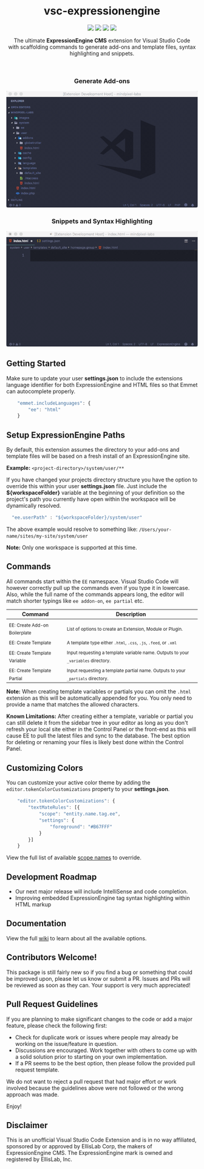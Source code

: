 <br>
<div align="center">

# vsc-expressionengine
![](https://img.shields.io/badge/Status-Maintained-brightgreen.svg)
![](https://img.shields.io/visual-studio-marketplace/v/mindpixel-labs.vsc-expressionengine.svg?color=brightgreen&label=Visual%20Studio%20Marketplace&logo=Visual%20Studio%20Code)
![](https://img.shields.io/github/issues/mindpixel-labs/vsc-expressionengine.svg)
![](https://img.shields.io/badge/license-MIT-brightgreen.svg)

The ultimate **ExpressionEngine CMS** extension for Visual Studio Code <br> with scaffolding commands to generate add-ons and template files, syntax highlighting and snippets.

<br>

### Generate Add-ons


![](https://raw.githubusercontent.com/mindpixel-labs/vsc-expressionengine/master/docs/images/vsc-ee-addon.gif)

### Snippets and Syntax Highlighting

![](https://raw.githubusercontent.com/mindpixel-labs/vsc-expressionengine/master/docs/images/vsc-ee-syntax-snippets.gif)

</div>

## Getting Started
Make sure to update your user **settings.json** to include the extensions language identifier for both ExpressionEngine and HTML files so that Emmet can autocomplete properly.

```javascript
    "emmet.includeLanguages": {
        "ee": "html"
    }
```

## Setup ExpressionEngine Paths
By default, this extension assumes the directory to your add-ons and template files will be based on a fresh install of an ExpressionEngine site.

**Example:** `<project-directory>/system/user/**`

If you have changed your projects directory structure you have the option to override this within your user **settings.json** file. Just include the **${workspaceFolder}** variable at the beginning of your definition so the project's path you currently have open within the workspace will be dynamically resolved.

```javascript
  "ee.userPath" : "${workspaceFolder}/system/user"
```

The above example would resolve to something like: `/Users/your-name/sites/my-site/system/user`

**Note:** Only one workspace is supported at this time.

## Commands
All commands start within the `EE` namespace. Visual Studio Code will however correctly pull up the commands even if you type it in lowercase. Also, while the full name of the commands appears long, the editor will match shorter typings like `ee addon-on`, `ee partial` etc.

| Command | Description |
|--- | --- |
<sub>EE: Create Add-on Boilerplate</sub> | <sub>List of options to create an Extension, Module or Plugin.</sub> |
<sub>EE: Create Template</sub> | <sub>A template type either `.html`, `.css`, `.js`, `.feed`, or `.xml`</sub>|
<sub>EE: Create Template Variable</sub> | <sub>Input requesting a template variable name. Outputs to your `_variables` directory.</sub>|
<sub>EE: Create Template Partial</sub>| <sub>Input requesting a template partial name. Outputs to your `_partials` directory.</sub>|


**Note:**
When creating template variables or partials you can omit the `.html` extension as this will be automatically appended for you. You only need to provide a name that matches the allowed characters. 

**Known Limitations:**
After creating either a template, variable or partial you can still delete it from the sidebar tree in your editor as long as you don't refresh your local site either in the Control Panel or the front-end as this will cause EE to pull the latest files and sync to the database. The best option for deleting or renaming your files is likely best done within the Control Panel.

## Customizing Colors
You can customize your active color theme by adding the `editor.tokenColorCustomizations` property to your **settings.json**.

```javascript
    "editor.tokenColorCustomizations": {
        "textMateRules": [{
            "scope": "entity.name.tag.ee",
            "settings": {
                "foreground": "#B67FFF"
            }
        }]
    }
```

View the full list of available [scope names](https://github.com/mindpixel-labs/vsc-expressionengine/wiki/Scope-Names) to override.

## Development Roadmap
- Our next major release will include IntelliSense and code completion.
- Improving embedded ExpressionEngine tag syntax highlighting within HTML markup

## Documentation
View the full [wiki](https://github.com/mindpixel-labs/vsc-expressionengine/wiki) to learn about all the available options.

## Contributors Welcome!
This package is still fairly new so if you find a bug or something that could be improved upon, please let us know or submit a PR. Issues and PRs will be reviewed as soon as they can. Your support is very much appreciated!

## Pull Request Guidelines
If you are planning to make significant changes to the code or add a major feature, please check the following first:

* Check for duplicate work or issues where people may already be working on the issue/feature in question.
* Discussions are encouraged. Work together with others to come up with a solid solution prior to starting on your own implementation.
* If a PR seems to be the best option, then please follow the provided pull request template.

We do not want to reject a pull request that had major effort or work involved because the guidelines above were not followed or the wrong approach was made.

Enjoy!

## Disclaimer
This is an unofficial Visual Studio Code Extension and is in no way affiliated, sponsored by or approved by EllisLab Corp, the makers of ExpressionEngine CMS. The ExpressionEngine mark is owned and registered by EllisLab, Inc.
